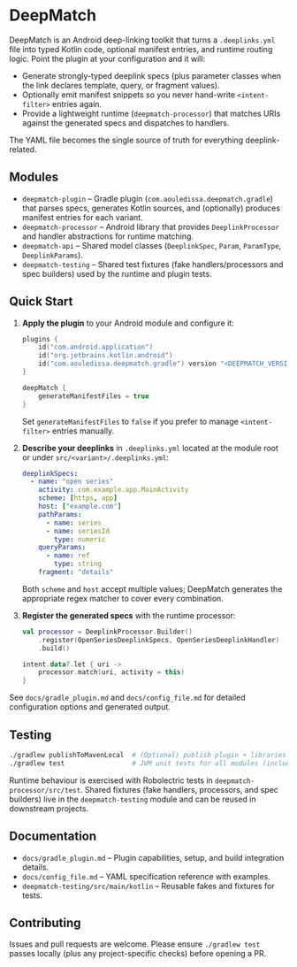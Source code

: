 # DeepMatch

DeepMatch is an Android deep-linking toolkit that turns a `.deeplinks.yml` file into typed Kotlin
code, optional manifest entries, and runtime routing logic. Point the plugin at your configuration
and it will:

- Generate strongly-typed deeplink specs (plus parameter classes when the link declares template,
  query, or fragment values).
- Optionally emit manifest snippets so you never hand-write `<intent-filter>` entries again.
- Provide a lightweight runtime (`deepmatch-processor`) that matches URIs against the generated
  specs and dispatches to handlers.

The YAML file becomes the single source of truth for everything deeplink-related.

## Modules

- `deepmatch-plugin` – Gradle plugin (`com.aouledissa.deepmatch.gradle`) that parses specs,
  generates Kotlin sources, and (optionally) produces manifest entries for each variant.
- `deepmatch-processor` – Android library that provides `DeeplinkProcessor` and handler abstractions
  for runtime matching.
- `deepmatch-api` – Shared model classes (`DeeplinkSpec`, `Param`, `ParamType`, `DeeplinkParams`).
- `deepmatch-testing` – Shared test fixtures (fake handlers/processors and spec builders) used by
  the runtime and plugin tests.

## Quick Start

1. **Apply the plugin** to your Android module and configure it:

   ```kotlin
   plugins {
       id("com.android.application")
       id("org.jetbrains.kotlin.android")
       id("com.aouledissa.deepmatch.gradle") version "<DEEPMATCH_VERSION>"
   }

   deepMatch {
       generateManifestFiles = true
   }
   ```

   Set `generateManifestFiles` to `false` if you prefer to manage `<intent-filter>` entries
   manually.

2. **Describe your deeplinks** in `.deeplinks.yml` located at the module root or under
   `src/<variant>/.deeplinks.yml`:

   ```yaml
   deeplinkSpecs:
     - name: "open series"
       activity: com.example.app.MainActivity
       scheme: [https, app]
       host: ["example.com"]
       pathParams:
         - name: series
         - name: seriesId
           type: numeric
       queryParams:
         - name: ref
           type: string
       fragment: "details"
   ```

   Both `scheme` and `host` accept multiple values; DeepMatch generates the appropriate regex
   matcher to cover every combination.

3. **Register the generated specs** with the runtime processor:

   ```kotlin
   val processor = DeeplinkProcessor.Builder()
       .register(OpenSeriesDeeplinkSpecs, OpenSeriesDeeplinkHandler)
       .build()

   intent.data?.let { uri ->
       processor.match(uri, activity = this)
   }
   ```

See `docs/gradle_plugin.md` and `docs/config_file.md` for detailed configuration options and
generated output.

## Testing

```bash
./gradlew publishToMavenLocal  # (Optional) publish plugin + libraries to ~/.m2 for downstream testing
./gradlew test                 # JVM unit tests for all modules (includes Robolectric coverage)
```

Runtime behaviour is exercised with Robolectric tests in `deepmatch-processor/src/test`. Shared
fixtures (fake handlers, processors, and spec builders) live in the `deepmatch-testing` module and
can be reused in downstream projects.

## Documentation

- `docs/gradle_plugin.md` – Plugin capabilities, setup, and build integration details.
- `docs/config_file.md` – YAML specification reference with examples.
- `deepmatch-testing/src/main/kotlin` – Reusable fakes and fixtures for tests.

## Contributing

Issues and pull requests are welcome. Please ensure `./gradlew test` passes locally (plus any
project-specific checks) before opening a PR.
